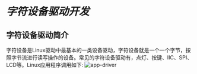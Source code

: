 # *字符设备驱动开发*

## 字符设备驱动简介
字符设备是Linux驱动中最基本的一类设备驱动，字符设备就是一个一个字节，按照字节流进行读写操作的设备。常见的字符设备驱动有，点灯、按键、IIC、SPI、LCD等。Linux应用程序调用如下:
![app-driver](D:/gitspaces/my-linux-study/source/app-driver.jpg)

